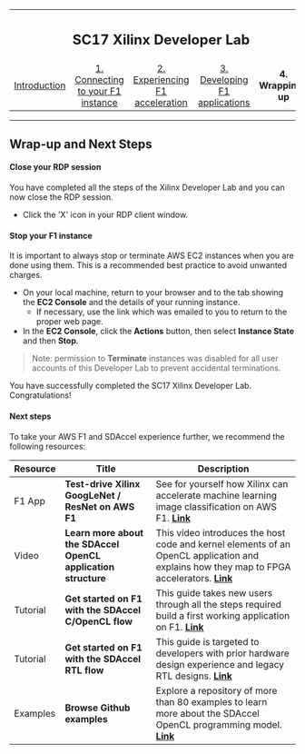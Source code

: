 <table style="width:100%">
  <tr>
    <th width="100%" colspan="5"><h2>SC17 Xilinx Developer Lab</h2></th>
  </tr>
  <tr>
    <td width="20%" align="center"><a href="README.md">Introduction</a></td>
    <td width="20%" align="center"><a href="SETUP.md">1. Connecting to your F1 instance</a></td> 
    <td width="20%" align="center"><a href="FFMPEG_Lab.md">2. Experiencing F1 acceleration</a></td>
    <td width="20%" align="center"><a href="IDCT_Lab.md">3. Developing F1 applications</a></td>
    <td width="20%" align="center"><b>4. Wrapping-up</b></td>
  </tr>
</table>

---------------------------------------

## Wrap-up and Next Steps

#### Close your RDP session

You have completed all the steps of the Xilinx Developer Lab and you can now close the RDP session.

* Click the 'X' icon in your RDP client window.

#### Stop your F1 instance

It is important to always stop or terminate AWS EC2 instances when you are done using them. This is a recommended best practice to avoid unwanted charges.

* On your local machine, return to your browser and to the tab showing the **EC2 Console** and the details of your running instance.
   * If necessary, use the link which was emailed to you to return to the proper web page.
* In the **EC2 Console**, click the **Actions** button, then select **Instance State** and then **Stop**.

> Note: permission to **Terminate** instances was disabled for all user accounts of this Developer Lab to prevent accidental terminations.

You have successfully completed the SC17 Xilinx Developer Lab. Congratulations!


#### Next steps

To take your AWS F1 and SDAccel experience further, we recommend the following resources:

| Resource | Title                       | Description  |
| -------- |---------------------------- | ----- |
| F1 App | **Test-drive Xilinx GoogLeNet / ResNet on AWS F1** | See for yourself how Xilinx can accelerate machine learning image classification on AWS F1. [**Link**](https://www.xilinx.com/applications/megatrends/machine-learning/aws-f1-test-drive.html) |
| Video  | **Learn more about the SDAccel OpenCL application structure** | This video introduces the host code and kernel elements of an OpenCL application and explains how they map to FPGA accelerators. [**Link**](https://www.xilinx.com/video/hardware/opencl-application-structure.html) |
| Tutorial | **Get started on F1 with the SDAccel C/OpenCL flow** | This guide takes new users through all the steps required build a first working application on F1. [**Link**]() |
| Tutorial | **Get started on F1 with the SDAccel RTL flow** | This guide is targeted to developers with prior hardware design experience and legacy RTL designs. [**Link**](https://github.com/Xilinx/SDAccel_Examples/wiki/Getting-Started-on-AWS-F1-with-SDAccel-and-RTL-Kernels) |
| Examples | **Browse Github examples** | Explore a repository of more than 80 examples to learn more about the SDAccel OpenCL programming model. [**Link**](https://github.com/Xilinx/SDAccel_Examples) |






